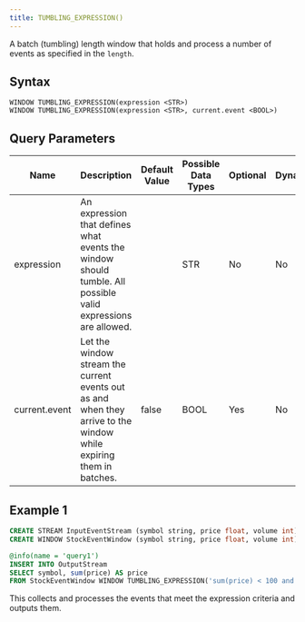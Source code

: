 ```yaml
---
title: TUMBLING_EXPRESSION()
---
```


A batch (tumbling) length window that holds and process a number of events as specified in the `length`.

## Syntax

    WINDOW TUMBLING_EXPRESSION(expression <STR>)
    WINDOW TUMBLING_EXPRESSION(expression <STR>, current.event <BOOL>)

## Query Parameters

| Name      | Description       | Default Value | Possible Data Types | Optional | Dynamic |
|-----------|---------------------|------------|--------------|----------|---------|
| expression        | An expression that defines what events the window should tumble. All possible valid expressions are allowed.         |      | STR  | No       | No      |
| current.event | Let the window stream the current events out as and when they arrive to the window while expiring them in batches. | false | BOOL    | Yes      | No      |

## Example 1

```sql
CREATE STREAM InputEventStream (symbol string, price float, volume int);
CREATE WINDOW StockEventWindow (symbol string, price float, volume int) TUMBLING_EXPRESSION(num <3000) OUTPUT all events;

@info(name = 'query1')
INSERT INTO OutputStream
SELECT symbol, sum(price) AS price
FROM StockEventWindow WINDOW TUMBLING_EXPRESSION('sum(price) < 100 and eventTimestamp(last) - eventTimestamp(first) < 3000');
```

This collects and processes the events that meet the expression criteria and outputs them.
